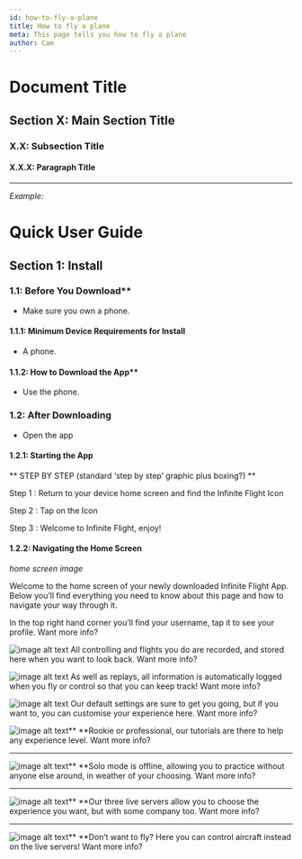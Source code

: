 ```yaml
---
id: how-to-fly-a-plane
title: How to fly a plane
meta: This page tells you how to fly a plane
author: Cam
---
```


# Document Title

## Section X: Main Section Title

### X.X: Subsection Title

#### X.X.X: Paragraph Title

----

_Example:_

# Quick User Guide

## Section 1: Install

### 1.1: Before You Download**

 - Make sure you own a phone.
			
#### 1.1.1: Minimum Device Requirements for Install

 - A phone.

#### 1.1.2: How to Download the App**

 - Use the phone.

### 1.2: After Downloading

 - Open the app			

#### 1.2.1: Starting the App

** STEP BY STEP (standard ‘step by step’ graphic plus boxing?) **


Step 1
: Return to your device home screen and find the Infinite Flight Icon

Step 2
: Tap on the Icon

Step 3
: Welcome to Infinite Flight, enjoy!

#### 1.2.2: Navigating the Home Screen

_home screen image_

Welcome to the home screen of your newly downloaded Infinite Flight App. Below you’ll find everything you need to know about this page and how to navigate your way through it.

In the top right hand corner you’ll find your username, tap it to see your profile. Want more info?

				

![image alt text](image_1.jpg)	All controlling and flights you do are recorded, and stored here when you want to look back. Want more info?

![image alt text](image_2.jpg)	As well as replays, all information is automatically logged when you fly or control so that you can keep track! Want more info?

![image alt text](image_3.jpg)	Our default settings are sure to get you going, but if you want to, you can customise your experience here. Want more info?

![image alt text](image_4.jpg)**	**Rookie or professional, our tutorials are there to help any experience level. Want more info?

**				**

![image alt text](image_5.jpg)**	**Solo mode is offline, allowing you to practice without anyone else around, in weather of your choosing. Want more info?

**				**

![image alt text](image_6.jpg)**	**Our three live servers allow you to choose the experience you want, but with some company too. Want more info?

**				**

![image alt text](image_7.jpg)**	**Don’t want to fly? Here you can control aircraft instead on the live servers! Want more info?
